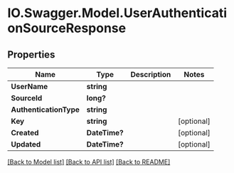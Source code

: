 # IO.Swagger.Model.UserAuthenticationSourceResponse
## Properties

Name | Type | Description | Notes
------------ | ------------- | ------------- | -------------
**UserName** | **string** |  | 
**SourceId** | **long?** |  | 
**AuthenticationType** | **string** |  | 
**Key** | **string** |  | [optional] 
**Created** | **DateTime?** |  | [optional] 
**Updated** | **DateTime?** |  | [optional] 

[[Back to Model list]](../README.md#documentation-for-models) [[Back to API list]](../README.md#documentation-for-api-endpoints) [[Back to README]](../README.md)

